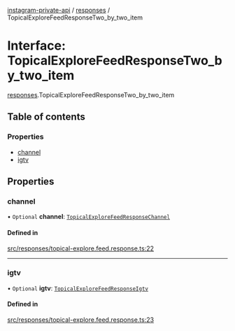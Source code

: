 [instagram-private-api](../../README.md) / [responses](../../modules/responses.md) / TopicalExploreFeedResponseTwo_by_two_item

# Interface: TopicalExploreFeedResponseTwo\_by\_two\_item

[responses](../../modules/responses.md).TopicalExploreFeedResponseTwo_by_two_item

## Table of contents

### Properties

- [channel](TopicalExploreFeedResponseTwo_by_two_item.md#channel)
- [igtv](TopicalExploreFeedResponseTwo_by_two_item.md#igtv)

## Properties

### channel

• `Optional` **channel**: [`TopicalExploreFeedResponseChannel`](TopicalExploreFeedResponseChannel.md)

#### Defined in

[src/responses/topical-explore.feed.response.ts:22](https://github.com/Nerixyz/instagram-private-api/blob/4971f34/src/responses/topical-explore.feed.response.ts#L22)

___

### igtv

• `Optional` **igtv**: [`TopicalExploreFeedResponseIgtv`](TopicalExploreFeedResponseIgtv.md)

#### Defined in

[src/responses/topical-explore.feed.response.ts:23](https://github.com/Nerixyz/instagram-private-api/blob/4971f34/src/responses/topical-explore.feed.response.ts#L23)
